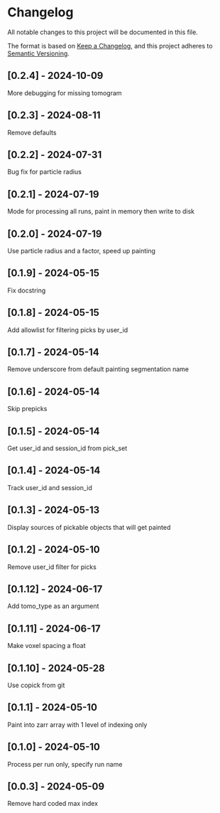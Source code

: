 # Changelog
All notable changes to this project will be documented in this file.

The format is based on [Keep a Changelog](https://keepachangelog.com/en/1.0.0/),
and this project adheres to [Semantic Versioning](https://semver.org/spec/v2.0.0.html).

## [0.2.4] - 2024-10-09
More debugging for missing tomogram

## [0.2.3] - 2024-08-11
Remove defaults

## [0.2.2] - 2024-07-31
Bug fix for particle radius

## [0.2.1] - 2024-07-19
Mode for processing all runs, paint in memory then write to disk

## [0.2.0] - 2024-07-19
Use particle radius and a factor, speed up painting

## [0.1.9] - 2024-05-15
Fix docstring

## [0.1.8] - 2024-05-15
Add allowlist for filtering picks by user_id

## [0.1.7] - 2024-05-14
Remove underscore from default painting segmentation name

## [0.1.6] - 2024-05-14
Skip prepicks

## [0.1.5] - 2024-05-14
Get user_id and session_id from pick_set

## [0.1.4] - 2024-05-14
Track user_id and session_id

## [0.1.3] - 2024-05-13
Display sources of pickable objects that will get painted

## [0.1.2] - 2024-05-10
Remove user_id filter for picks

## [0.1.12] - 2024-06-17
Add tomo_type as an argument

## [0.1.11] - 2024-06-17
Make voxel spacing a float

## [0.1.10] - 2024-05-28
Use copick from git

## [0.1.1] - 2024-05-10
Paint into zarr array with 1 level of indexing only

## [0.1.0] - 2024-05-10
Process per run only, specify run name

## [0.0.3] - 2024-05-09
Remove hard coded max index
